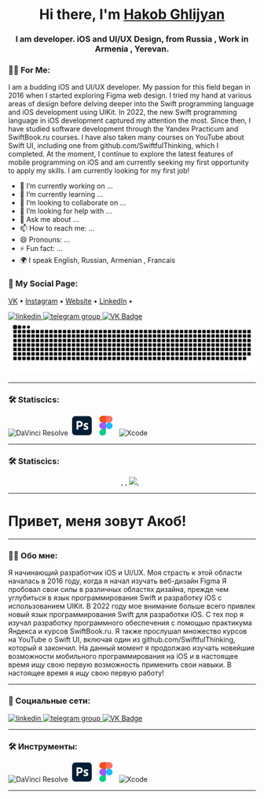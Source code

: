 <h1 align="center">Hi there, I'm <a href="https://github.com/HakobGhlijyan" target="_blank">Hakob Ghlijyan</a>
<h3 align="center">I am developer. iOS and UI/UX Design, from Russia , Work in Armenia , Yerevan.

  ### :man_technologist: For Me:
  
I am a budding iOS and UI/UX developer. My passion for this field began in 2016 when I started exploring Figma web design. 
I tried my hand at various areas of design before delving deeper into the Swift programming language and iOS development using UIKit. 
In 2022, the new Swift programming language in iOS development captured my attention the most. 
Since then, I have studied software development through the Yandex Practicum and SwiftBook.ru courses. 
I have also taken many courses on YouTube about Swift UI, including one from github.com/SwiftfulThinking, which I completed. 
At the moment, I continue to explore the latest features of mobile programming on iOS and am currently seeking my first opportunity to apply my skills.
I am currently looking for my first job!

- 🔭 I’m currently working on ...
- 🌱 I’m currently learning ...
- 👯 I’m looking to collaborate on ...
- 🤔 I’m looking for help with ...
- 💬 Ask me about ...
- 📫 How to reach me: ...
- 😄 Pronouns: ...
- ⚡ Fun fact: ...
- 🌍 I speak English, Russian, Armenian , Francais



### 🤝 My Social Page: <p align="center">
  <a href="https://vk.com/hakobghlijyan">VK</a> •
  <a href="https://www.instagram.com/hakobghlijyan/">Instagram</a> •
  <a href="https://github.com/HakobGhlijyan/">Website</a> •
  <a href="https://www.linkedin.com/in/hakobghlijyan/">LinkedIn</a> •
</p>

<div id="badges">
    <a href="https://www.linkedin.com/in/hakobghlijyan" target="_blank">
      <img src="https://cdn-icons-png.flaticon.com/512/2504/2504799.png" width="40" height="40" alt="linkedin" />
    </a>
    <a href="https://t.me/hakobghlijyan" target="_blank">
      <img src="https://cdn-icons-png.flaticon.com/512/2111/2111646.png" width="40" height="40" alt="telegram group" />
    </a>
    <a href="https://vk.com/hakobghlijyan" target="_blank">
      <img src="https://cdn-icons-png.flaticon.com/512/145/145813.png" width="40" height="40" alt="VK Badge"/>
    </a>
  </div>

<picture>
  <source
    media="(prefers-color-scheme: dark)"
    srcset="https://raw.githubusercontent.com/platane/snk/output/github-contribution-grid-snake-dark.svg"
  />
  <source
    media="(prefers-color-scheme: light)"
    srcset="https://raw.githubusercontent.com/platane/snk/output/github-contribution-grid-snake.svg"
  />
  <img
    alt="github contribution grid snake animation"
    src="https://raw.githubusercontent.com/platane/snk/output/github-contribution-grid-snake.svg"
  />
</picture>

---

### 🛠 Statiscics:

<div>
  <img src="https://upload.wikimedia.org/wikipedia/commons/9/90/DaVinci_Resolve_17_logo.svg" title="DaVinci Resolve" alt="DaVinci Resolve" width="40" height="40"/>&nbsp;
  <img src="https://github.com/devicons/devicon/blob/master/icons/photoshop/photoshop-plain.svg" title="photoshop" alt="photoshop" width="40" height="40"/>&nbsp;
  <img src="https://github.com/devicons/devicon/blob/master/icons/figma/figma-original.svg" title="figma" alt="figma" width="40" height="40"/>&nbsp;
  <img src="https://cdn.jsdelivr.net/gh/devicons/devicon@latest/icons/xcode/xcode-original.svg" title="XCode" alt="Xcode" width="40" height="40"/>&nbsp          
</div>

---

### 🛠 Statiscics:

<div id="stat" align="center">
  <img src="http://github-profile-summary-cards.vercel.app/api/cards/profile-details?username=HakobGhlijyan&theme=default" alt=""/>,
  <img src="http://github-profile-summary-cards.vercel.app/api/cards/repos-per-language?username=HakobGhlijyan&theme=default" alt=""/>,
  <img src="http://github-profile-summary-cards.vercel.app/api/cards/most-commit-language?username=HakobGhlijyan&theme=default"/>,
  <img src="http://github-profile-summary-cards.vercel.app/api/cards/stats?username=HakobGhlijyan&theme=default" alt=""/>
  <img src="http://github-profile-summary-cards.vercel.app/api/cards/productive-time?username=HakobGhlijyan&theme=default&utcOffset=8" alt=""/>
</div>

-------------------------------------------------------------------------------------------------------------------------------------

# Привет, меня зовут Акоб!

---

### :man_technologist: Обо мне:

Я начинающий разработчик iOS и UI/UX. Моя страсть к этой области началась в 2016 году, когда я начал изучать веб-дизайн Figma
Я пробовал свои силы в различных областях дизайна, прежде чем углубиться в язык программирования Swift и разработку iOS с использованием UIKit.
В 2022 году мое внимание больше всего привлек новый язык программирования Swift для разработки iOS.
С тех пор я изучал разработку программного обеспечения с помощью практикума Яндекса и курсов SwiftBook.ru.
Я также прослушал множество курсов на YouTube о Swift UI, включая один из github.com/SwiftfulThinking, который я закончил.
На данный момент я продолжаю изучать новейшие возможности мобильного программирования на iOS и в настоящее время ищу свою первую возможность применить свои навыки.
В настоящее время я ищу свою первую работу!

---

### 🤝 Социальные сети:

  <div id="badges">
    <a href="https://www.linkedin.com/in/hakobghlijyan" target="_blank">
      <img src="https://cdn-icons-png.flaticon.com/512/2504/2504799.png" width="40" height="40" alt="linkedin" />
    </a>
    <a href="https://t.me/hakobghlijyan" target="_blank">
      <img src="https://cdn-icons-png.flaticon.com/512/2111/2111646.png" width="40" height="40" alt="telegram group" />
    </a>
    <a href="https://vk.com/hakobghlijyan" target="_blank">
      <img src="https://cdn-icons-png.flaticon.com/512/145/145813.png" width="40" height="40" alt="VK Badge"/>
    </a>
  </div>

---

### 🛠 Инструменты:

<div>
  <img src="https://upload.wikimedia.org/wikipedia/commons/9/90/DaVinci_Resolve_17_logo.svg" title="DaVinci Resolve" alt="DaVinci Resolve" width="40" height="40"/>&nbsp;
  <img src="https://github.com/devicons/devicon/blob/master/icons/photoshop/photoshop-plain.svg" title="photoshop" alt="photoshop" width="40" height="40"/>&nbsp;
  <img src="https://github.com/devicons/devicon/blob/master/icons/figma/figma-original.svg" title="figma" alt="figma" width="40" height="40"/>&nbsp;
  <img src="https://cdn.jsdelivr.net/gh/devicons/devicon@latest/icons/xcode/xcode-original.svg" title="XCode" alt="Xcode" width="40" height="40"/>&nbsp          
</div>


---

